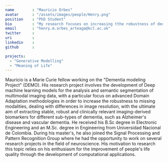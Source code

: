 ```yaml
---
name        : "Mauricio Orbes"
avatar      : "/assets/images/people/Henry.png"
position    : "PhD Student"
bio         : "My research focuses on increasing tthe robustness of deep learning models to variations in Data distributions, promoting in this way their clinical applicability"
email       : "henry.m.orbes_arteaga@kcl.ac.uk"
twitter     :
uri         :
linkedin    :
github      :

projects:
  - "Generative Modelling"
  - "Meaning of Life"
---
```

Mauricio is a Marie Curie fellow working on the "Dementia modeling Project" (DEMO). His research project involves the development of Deep machine learning models for the analysis and semantic segmentation of multimodal imaging data, with a particular focus on advanced Domain Adaptation methodologies in order to increase the robustness to missing modalities, dealing with differences in image resolution, with the ultimate aim of extracting stable, robust and clinically relevant imaging-derived biomarkers for different sub-types of dementia, such as Alzheimer's disease and vascular dementia. He received his B.Sc degree in Electronic Engineering and an M.Sc. degree in Engineering from Universidad Nacional de Colombia. During his master's, he also joined the Signal Processing and Pattern Recognition Group where he had the opportunity to work on several research projects in the field of neuroscience. His motivation to research this topic relies on his enthusiasm for the improvement of people's life quality through the development of computational applications.
